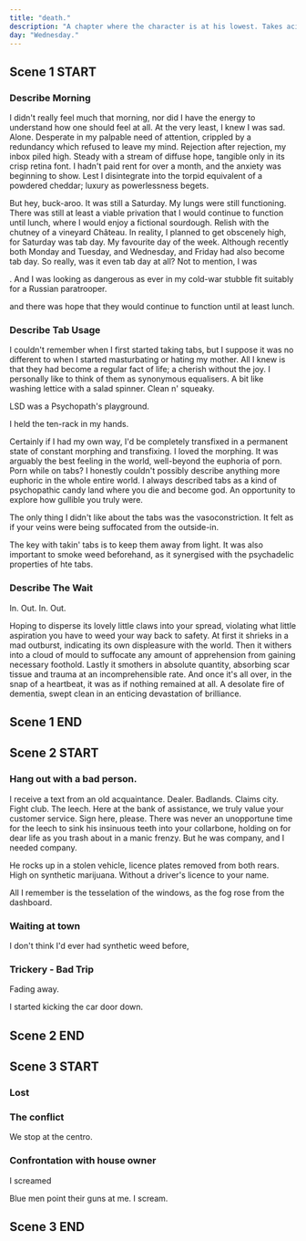 ```yaml
---
title: "death."
description: "A chapter where the character is at his lowest. Takes acid. Freak trip. Hospitalised."
day: "Wednesday."
---
```


## Scene 1 START
<!--
### Help Monologue

Hi. Have we met before? Probably not. Although it's really nice to meet you! Oh, and I really like your hair! I think it's a-b-s-o-l-u-t-e-l-y fantastic! Seriously. You look stunning. Gorgeous. Not quite Brad Pitt gorgeous, but if that ain't pre-cum, then I don't know what is. Sorry if that came across as being a bit, uh, strong. We're still cool, right? Buddy. Buddy-o. Oh, and thank you! You're super kind, and I think you're cool too. We should be suede pals. Sticky fodder. Beatnik puppies. The kind of soup that warms you up n' keeps you placid. Content. I think we're going to get along just fine. Just. Fine.

I suppose you're reading this message today because I need help. You see, I'm not okay. Which is weird. Because I'm not dying or anything. I can still string these jolly ol' words together n' make a complete fool of myself on the internet. But that's not the point. The point is that everything sucks. It just sucks. Hell, even thinking about it just sucks. It's like everything is just a thousand times harder than it should be, and I couldn't possibly understand why. Fuck. Why am I so fucked? Why can't I just be fucking normal!? Would it be so hard just to unfuck myself for the next 10 minutes, so I can grab something to eat and just shut the fuck up!? I withdrew myself from my keyboard. Clearly it wasn't working.
 -->
### Describe Morning

I didn't really feel much that morning, nor did I have the energy to understand how one should feel at all. At the very least, I knew I was sad. Alone. Desperate in my palpable need of attention, crippled by a redundancy which refused to leave my mind. Rejection after rejection, my inbox piled high. Steady with a stream of diffuse hope, tangible only in its crisp retina font. I hadn't paid rent for over a month, and the anxiety was beginning to show. Lest I disintegrate into the torpid equivalent of a powdered cheddar; luxury as powerlessness begets.

But hey, buck-aroo. It was still a Saturday. My lungs were still functioning. There was still at least a viable privation that I would continue to function until lunch, where I would enjoy a fictional sourdough. Relish with the chutney of a vineyard Château. In reality, I planned to get obscenely high, for Saturday was tab day. My favourite day of the week. Although recently both Monday and Tuesday, and Wednesday, and Friday had also become tab day. So really, was it even tab day at all? Not to mention, I was

. And I was looking as dangerous as ever in my cold-war stubble fit suitably for a Russian paratrooper.

 and there was hope that they would continue to function until at least lunch.

### Describe Tab Usage

I couldn't remember when I first started taking tabs, but I suppose it was no different to when I started masturbating or hating my mother. All I knew is that they had become a regular fact of life; a cherish without the joy. I personally like to think of them as synonymous equalisers. A bit like washing lettice with a salad spinner. Clean n' squeaky.


LSD was a Psychopath's playground.


I held the ten-rack in my hands.




Certainly if I had my own way, I'd be completely transfixed in a permanent state of constant morphing and transfixing. I loved the morphing. It was arguably the best feeling in the world, well-beyond the euphoria of porn. Porn while on tabs? I honestly couldn't possibly describe anything more euphoric in the whole entire world. I always described tabs as a kind of psychopathic candy land where you die and become god. An opportunity to explore how gullible you truly were.




The only thing I didn't like about the tabs was the vasoconstriction. It felt as if your veins were being suffocated from the outside-in.

The key with takin' tabs is to keep them away from light. It was also important to smoke weed beforehand, as it synergised with the psychadelic properties of hte tabs.





### Describe The Wait

In. Out. In. Out.

Hoping to disperse its lovely little claws into your spread, violating what little aspiration you have to weed your way back to safety. At first it shrieks in a mad outburst, indicating its own displeasure with the world. Then it withers into a cloud of mould to suffocate any amount of apprehension from gaining necessary foothold. Lastly it smothers in absolute quantity, absorbing scar tissue and trauma at an incomprehensible rate. And once it's all over, in the snap of a heartbeat, it was as if nothing remained at all. A desolate fire of dementia, swept clean in an enticing devastation of brilliance.


## Scene 1 END

####

## Scene 2 START



### Hang out with a bad person.

I receive a text from an old acquaintance. Dealer. Badlands. Claims city. Fight club. The leech. Here at the bank of assistance, we truly value your customer service. Sign here, please. There was never an unopportune time for the leech to sink his insinuous teeth into your collarbone, holding on for dear life as you trash about in a manic frenzy. But he was company, and I needed company.

He rocks up in a stolen vehicle, licence plates removed from both rears. High on synthetic marijuana. Without a driver's licence to your name.


All I remember is the tesselation of the windows, as the fog rose from the dashboard.


### Waiting at town

I don't think I'd ever had synthetic weed before,

### Trickery - Bad Trip

Fading away.

I started kicking the car door down.

## Scene 2 END

####

## Scene 3 START

### Lost



### The conflict

We stop at the centro.


### Confrontation with house owner

I screamed

Blue men point their guns at me. I scream.


## Scene 3 END


